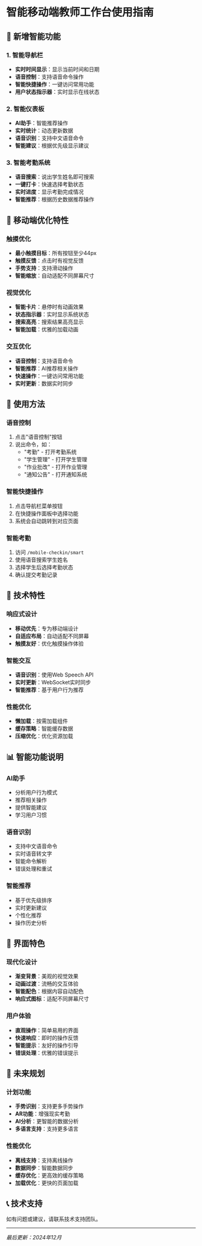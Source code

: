 # 智能移动端教师工作台使用指南

## 🚀 新增智能功能

### 1. 智能导航栏
- **实时时间显示**：显示当前时间和日期
- **语音控制**：支持语音命令操作
- **智能快捷操作**：一键访问常用功能
- **用户状态指示器**：实时显示在线状态

### 2. 智能仪表板
- **AI助手**：智能推荐操作
- **实时统计**：动态更新数据
- **语音识别**：支持中文语音命令
- **智能建议**：根据优先级显示建议

### 3. 智能考勤系统
- **语音搜索**：说出学生姓名即可搜索
- **一键打卡**：快速选择考勤状态
- **实时进度**：显示考勤完成情况
- **智能推荐**：根据历史数据推荐操作

## 📱 移动端优化特性

### 触摸优化
- **最小触摸目标**：所有按钮至少44px
- **触摸反馈**：点击时有视觉反馈
- **手势支持**：支持滑动操作
- **智能缩放**：自动适配不同屏幕尺寸

### 视觉优化
- **智能卡片**：悬停时有动画效果
- **状态指示器**：实时显示系统状态
- **搜索高亮**：搜索结果高亮显示
- **智能加载**：优雅的加载动画

### 交互优化
- **语音控制**：支持语音命令
- **智能推荐**：AI推荐相关操作
- **快速操作**：一键访问常用功能
- **实时更新**：数据实时同步

## 🎯 使用方法

### 语音控制
1. 点击"语音控制"按钮
2. 说出命令，如：
   - "考勤" - 打开考勤系统
   - "学生管理" - 打开学生管理
   - "作业批改" - 打开作业管理
   - "通知公告" - 打开通知系统

### 智能快捷操作
1. 点击导航栏菜单按钮
2. 在快捷操作面板中选择功能
3. 系统会自动跳转到对应页面

### 智能考勤
1. 访问 `/mobile-checkin/smart`
2. 使用语音搜索学生姓名
3. 选择学生后选择考勤状态
4. 确认提交考勤记录

## 🔧 技术特性

### 响应式设计
- **移动优先**：专为移动端设计
- **自适应布局**：自动适配不同屏幕
- **触摸友好**：优化触摸操作体验

### 智能交互
- **语音识别**：使用Web Speech API
- **实时更新**：WebSocket实时同步
- **智能推荐**：基于用户行为推荐

### 性能优化
- **懒加载**：按需加载组件
- **缓存策略**：智能缓存数据
- **压缩优化**：优化资源加载

## 📊 智能功能说明

### AI助手
- 分析用户行为模式
- 推荐相关操作
- 提供智能建议
- 学习用户习惯

### 语音识别
- 支持中文语音命令
- 实时语音转文字
- 智能命令解析
- 错误处理和重试

### 智能推荐
- 基于优先级排序
- 实时更新建议
- 个性化推荐
- 操作历史分析

## 🎨 界面特色

### 现代化设计
- **渐变背景**：美观的视觉效果
- **动画过渡**：流畅的交互体验
- **智能配色**：根据内容自动配色
- **响应式图标**：适配不同屏幕尺寸

### 用户体验
- **直观操作**：简单易用的界面
- **快速响应**：即时的操作反馈
- **智能提示**：友好的操作引导
- **错误处理**：优雅的错误提示

## 🔮 未来规划

### 计划功能
- **手势识别**：支持更多手势操作
- **AR功能**：增强现实考勤
- **AI分析**：更智能的数据分析
- **多语言支持**：支持更多语言

### 性能优化
- **离线支持**：支持离线操作
- **数据同步**：智能数据同步
- **缓存优化**：更高效的缓存策略
- **加载优化**：更快的页面加载

## 📞 技术支持

如有问题或建议，请联系技术支持团队。

---

*最后更新：2024年12月*
